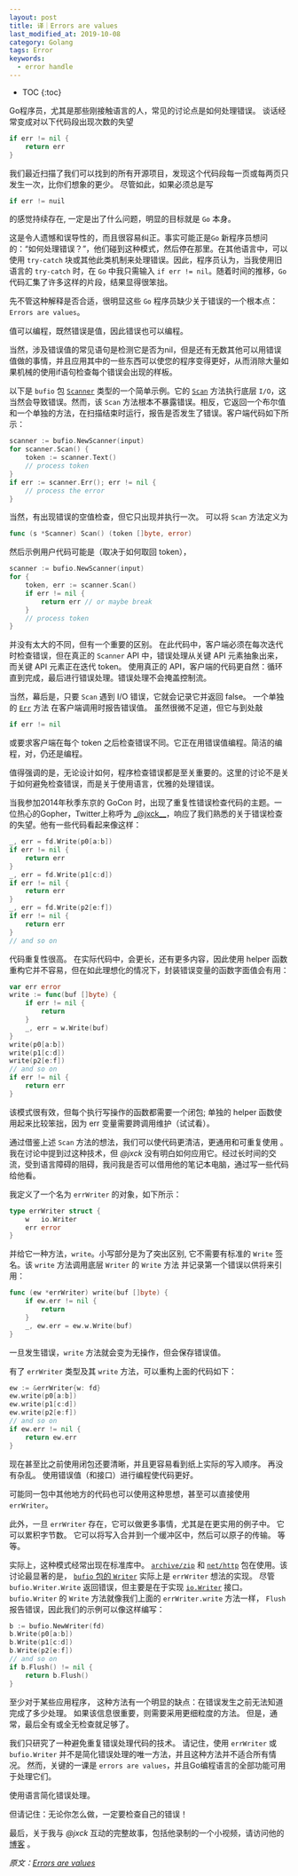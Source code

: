 ```yaml
---
layout: post
title: 译｜Errors are values
last_modified_at: 2019-10-08
category: Golang
tags: Error
keywords:
  - error handle
---
```


* TOC
{:toc}

Go程序员，尤其是那些刚接触语言的人，常见的讨论点是如何处理错误。 谈话经常变成对以下代码段出现次数的失望
``` go
if err != nil {
    return err
}
```
我们最近扫描了我们可以找到的所有开源项目，发现这个代码段每一页或每两页只发生一次，比你们想象的更少。 尽管如此，如果必须总是写
``` go 
if err != nuil
```
的感觉持续存在, 一定是出了什么问题，明显的目标就是 `Go` 本身。

这是令人遗憾和误导性的，而且很容易纠正。事实可能正是`Go` 新程序员想问的：“如何处理错误？”，他们碰到这种模式，然后停在那里。在其他语言中，可以使用 `try-catch` 块或其他此类机制来处理错误。因此，程序员认为，当我使用旧语言的 `try-catch` 时，在 `Go` 中我只需输入 `if err != nil`。随着时间的推移，`Go` 代码汇集了许多这样的片段，结果显得很笨拙。

先不管这种解释是否合适，很明显这些 `Go` 程序员缺少关于错误的一个根本点： `Errors are values`。

值可以编程，既然错误是值，因此错误也可以编程。

当然，涉及错误值的常见语句是检测它是否为nil，但是还有无数其他可以用错误值做的事情，并且应用其中的一些东西可以使您的程序变得更好，从而消除大量如果机械的使用if语句检查每个错误会出现的样板。

以下是 `bufio` 包 [`Scanner`](https://golang.org/pkg/bufio/#Scanner) 类型的一个简单示例。它的 [`Scan`](https://golang.org/pkg/bufio/#Scanner.Scan) 方法执行底层 `I/O`，这当然会导致错误。然而，该 `Scan` 方法根本不暴露错误。相反，它返回一个布尔值和一个单独的方法，在扫描结束时运行，报告是否发生了错误。客户端代码如下所示：
``` go
scanner := bufio.NewScanner(input)
for scanner.Scan() {
    token := scanner.Text()
    // process token
}
if err := scanner.Err(); err != nil {
    // process the error
}
```

当然，有出现错误的空值检查，但它只出现并执行一次。 可以将 `Scan` 方法定义为
``` go
func (s *Scanner) Scan() (token []byte, error)
```
然后示例用户代码可能是（取决于如何取回 token），
``` go
scanner := bufio.NewScanner(input)
for {
    token, err := scanner.Scan()
    if err != nil {
        return err // or maybe break
    }
    // process token
}
```

并没有太大的不同，但有一个重要的区别。 在此代码中，客户端必须在每次迭代时检查错误，但在真正的 `Scanner` API 中，错误处理从关键 API 元素抽象出来，而关键 API 元素正在迭代 token。 使用真正的 API，客户端的代码更自然：循环直到完成，最后进行错误处理。错误处理不会掩盖控制流。

当然，幕后是，只要 `Scan` 遇到 I/O 错误，它就会记录它并返回 false。 一个单独的 [`Err`](https://golang.org/pkg/bufio/#Scanner.Err) 方法 在客户端调用时报告错误值。 虽然很微不足道，但它与到处敲
``` go
if err != nil
```
或要求客户端在每个 token 之后检查错误不同。它正在用错误值编程。简洁的编程，对，仍还是编程。


值得强调的是，无论设计如何，程序检查错误都是至关重要的。这里的讨论不是关于如何避免检查错误，而是关于使用语言，优雅的处理错误。


当我参加2014年秋季东京的 GoCon 时，出现了重复性错误检查代码的主题。一位热心的Gopher，Twitter上称呼为 [_@jxck__](https://twitter.com/jxck_)，响应了我们熟悉的关于错误检查的失望。他有一些代码看起来像这样：
``` go
_, err = fd.Write(p0[a:b])
if err != nil {
    return err
}
_, err = fd.Write(p1[c:d])
if err != nil {
    return err
}
_, err = fd.Write(p2[e:f])
if err != nil {
    return err
}
// and so on
```

代码重复性很高。 在实际代码中，会更长，还有更多内容，因此使用 helper 函数重构它并不容易，但在如此理想化的情况下，封装错误变量的函数字面值会有用：
``` go
var err error
write := func(buf []byte) {
    if err != nil {
        return
    }
    _, err = w.Write(buf)
}
write(p0[a:b])
write(p1[c:d])
write(p2[e:f])
// and so on
if err != nil {
    return err
}
```
该模式很有效，但每个执行写操作的函数都需要一个闭包; 单独的 helper 函数使用起来比较笨拙，因为 err 变量需要跨调用维护（试试看）。

通过借鉴上述 `Scan` 方法的想法，我们可以使代码更清洁，更通用和可重复使用 。我在讨论中提到过这种技术，但 _@jxck_ 没有明白如何应用它。经过长时间的交流，受到语言障碍的阻碍，我问我是否可以借用他的笔记本电脑，通过写一些代码给他看。

我定义了一个名为 `errWriter` 的对象，如下所示：
``` go
type errWriter struct {
    w   io.Writer
    err error
}
```

并给它一种方法，`write`。小写部分是为了突出区别, 它不需要有标准的 `Write` 签名。该 `write` 方法调用底层 `Writer` 的 `Write` 方法 并记录第一个错误以供将来引用：
``` go
func (ew *errWriter) write(buf []byte) {
    if ew.err != nil {
        return
    }
    _, ew.err = ew.w.Write(buf)
}
```
一旦发生错误，`write` 方法就会变为无操作，但会保存错误值。

有了 `errWriter` 类型及其 `write` 方法，可以重构上面的代码如下：
``` go
ew := &errWriter{w: fd}
ew.write(p0[a:b])
ew.write(p1[c:d])
ew.write(p2[e:f])
// and so on
if ew.err != nil {
    return ew.err
}
```

现在甚至比之前使用闭包还要清晰，并且更容易看到纸上实际的写入顺序。 再没有杂乱。 使用错误值（和接口）进行编程使代码更好。

可能同一包中其他地方的代码也可以使用这种思想，甚至可以直接使用 `errWriter`。

此外，一旦 `errWriter` 存在，它可以做更多事情，尤其是在更实用的例子中。 它可以累积字节数。 它可以将写入合并到一个缓冲区中，然后可以原子的传输。 等等。

实际上，这种模式经常出现在标准库中。 [`archive/zip`](https://golang.org/pkg/archive/zip/) 和 [`net/http`](https://golang.org/pkg/net/http/) 包在使用。该讨论最显著的是， [`bufio` 包的 `Writer`](https://golang.org/pkg/bufio/) 实际上是 `errWriter` 想法的实现。 尽管 `bufio.Writer.Write` 返回错误，但主要是在于实现 [`io.Writer`](https://golang.org/pkg/io/#Writer) 接口。 `bufio.Writer` 的 `Write` 方法就像我们上面的 `errWriter.write` 方法一样， `Flush` 报告错误，因此我们的示例可以像这样编写：
``` go
b := bufio.NewWriter(fd)
b.Write(p0[a:b])
b.Write(p1[c:d])
b.Write(p2[e:f])
// and so on
if b.Flush() != nil {
    return b.Flush()
}
```

至少对于某些应用程序， 这种方法有一个明显的缺点：在错误发生之前无法知道完成了多少处理。 如果该信息很重要，则需要采用更细粒度的方法。 但是，通常，最后全有或全无检查就足够了。

我们只研究了一种避免重复错误处理代码的技术。 请记住，使用 `errWriter` 或 `bufio.Writer` 并不是简化错误处理的唯一方法，并且这种方法并不适合所有情况。 然而，关键的一课是 `errors are values`，并且Go编程语言的全部功能可用于处理它们。

使用语言简化错误处理。

但请记住：无论你怎么做，一定要检查自己的错误！

最后，关于我与 _@jxck_ 互动的完整故事，包括他录制的一个小视频，请访问他的[博客](http://jxck.hatenablog.com/entry/golang-error-handling-lesson-by-rob-pike) 。


_原文：[Errors are values](https://blog.golang.org/errors-are-values)_